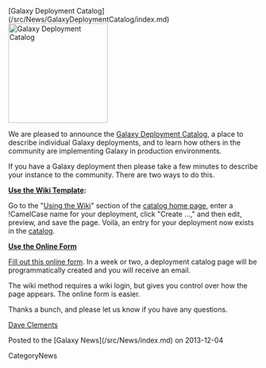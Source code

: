 <div class='newsItemHeader'>[Galaxy Deployment Catalog](/src/News/GalaxyDeploymentCatalog/index.md)</div>

<div class='right'><a href='/src/Community/Deployments/index.md'><img src="/src/Images/Logos/GalaxyDeploymentCatalog200.png" alt="Galaxy Deployment Catalog" width="200" /></a></div> 

We are pleased to announce the [Galaxy Deployment Catalog](/src/Community/Deployments/index.md), a place to describe individual Galaxy deployments, and to learn how others in the community are implementing Galaxy in production environments.

If you have a Galaxy deployment then please take a few minutes to describe your instance to the community.  There are two ways to do this.

**[Use the Wiki Template](/src/Community/Deployments/index.md#using-the-wiki):**

   Go to the "[Using the Wiki](/src/Community/Deployments/index.md#using-the-wiki)" section of the [catalog home page](/src/Community/Deployments/index.md), enter a !CamelCase name for your deployment, click "Create ...," and then edit, preview, and save the page. Voilà, an entry for your deployment now exists in the [catalog](/src/Community/Deployments/index.md).  

**[Use the Online Form](http://bit.ly/gxydeployform)**

   [Fill out this online form](http://bit.ly/gxydeployform).  In a week or two, a deployment catalog page will be programmatically created and you will receive an email.  

The wiki method requires a wiki login, but gives you control over how the page appears. The online form is easier.

Thanks a bunch, and please let us know if you have any questions.

[Dave Clements](/src/DaveClements/index.md) 

<div class='newsItemFooter'>Posted to the [Galaxy News](/src/News/index.md) on 2013-12-04</div>

CategoryNews
